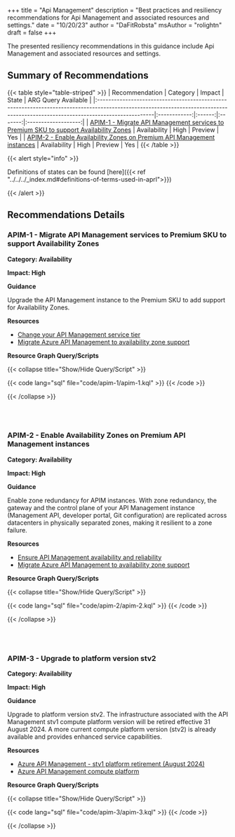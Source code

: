 +++
title = "Api Management"
description = "Best practices and resiliency recommendations for Api Management and associated resources and settings."
date = "10/20/23"
author = "DaFitRobsta"
msAuthor = "rolightn"
draft = false
+++

The presented resiliency recommendations in this guidance include Api Management and associated resources and settings.

## Summary of Recommendations

{{< table style="table-striped" >}}
| Recommendation                                                                                                                                                                  |   Category   | Impact |  State  | ARG Query Available |
|:--------------------------------------------------------------------------------------------------------------------------------------------------------------------------------|:------------:|:------:|:-------:|:-------------------:|
| [APIM-1 - Migrate API Management services to Premium SKU to support Availability Zones](#apim-1---migrate-api-management-services-to-premium-sku-to-support-availability-zones) | Availability |  High  | Preview |         Yes         |
| [APIM-2 - Enable Availability Zones on Premium API Management instances](#apim-2---enable-availability-zones-on-premium-api-management-instances)                               | Availability |  High  | Preview |         Yes         |
{{< /table >}}

{{< alert style="info" >}}

Definitions of states can be found [here]({{< ref "../../../_index.md#definitions-of-terms-used-in-aprl">}})

{{< /alert >}}

## Recommendations Details

### APIM-1 - Migrate API Management services to Premium SKU to support Availability Zones

**Category: Availability**

**Impact: High**

**Guidance**

Upgrade the API Management instance to the Premium SKU to add support for Availability Zones.

**Resources**

- [Change your API Management service tier](https://learn.microsoft.com/en-us/azure/api-management/upgrade-and-scale#change-your-api-management-service-tier)
- [Migrate Azure API Management to availability zone support](https://learn.microsoft.com/en-us/azure/reliability/migrate-api-mgt)

**Resource Graph Query/Scripts**

{{< collapse title="Show/Hide Query/Script" >}}

{{< code lang="sql" file="code/apim-1/apim-1.kql" >}} {{< /code >}}

{{< /collapse >}}

<br><br>

### APIM-2 - Enable Availability Zones on Premium API Management instances

**Category: Availability**

**Impact: High**

**Guidance**

Enable zone redundancy for APIM instances. With zone redundancy, the gateway and the control plane of your API Management instance (Management API, developer portal, Git configuration) are replicated across datacenters in physically separated zones, making it resilient to a zone failure.

**Resources**

- [Ensure API Management availability and reliability](https://learn.microsoft.com/en-us/azure/api-management/high-availability#availability-zones)
- [Migrate Azure API Management to availability zone support](https://learn.microsoft.com/en-us/azure/reliability/migrate-api-mgt)

**Resource Graph Query/Scripts**

{{< collapse title="Show/Hide Query/Script" >}}

{{< code lang="sql" file="code/apim-2/apim-2.kql" >}} {{< /code >}}

{{< /collapse >}}

<br><br>

### APIM-3 - Upgrade to platform version stv2

**Category: Availability**

**Impact: High**

**Guidance**

Upgrade to platform version stv2. The infrastructure associated with the API Management stv1 compute platform version will be retired effective 31 August 2024. A more current compute platform version (stv2) is already available and provides enhanced service capabilities.

**Resources**

- [Azure API Management - stv1 platform retirement (August 2024)](https://learn.microsoft.com/en-us/azure/api-management/breaking-changes/stv1-platform-retirement-august-2024)
- [Azure API Management compute platform](https://learn.microsoft.com/en-us/azure/api-management/compute-infrastructure)

**Resource Graph Query/Scripts**

{{< collapse title="Show/Hide Query/Script" >}}

{{< code lang="sql" file="code/apim-3/apim-3.kql" >}} {{< /code >}}

{{< /collapse >}}

<br><br>

